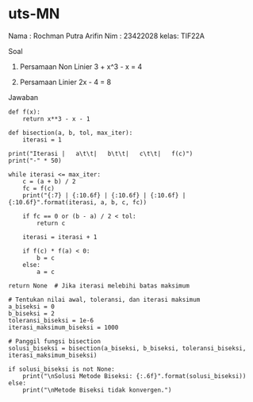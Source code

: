 # uts-MN

Nama : Rochman Putra Arifin
Nim  : 23422028
kelas: TIF22A

Soal
1.	Persamaan Non Linier
    3 + x^3 - x = 4

2.	Persamaan Linier
    2x - 4 = 8

Jawaban

    def f(x):
        return x**3 - x - 1

    def bisection(a, b, tol, max_iter):
        iterasi = 1

    print("Iterasi |   a\t\t|   b\t\t|   c\t\t|   f(c)")
    print("-" * 50)

    while iterasi <= max_iter:
        c = (a + b) / 2
        fc = f(c)
        print("{:7} | {:10.6f} | {:10.6f} | {:10.6f} | {:10.6f}".format(iterasi, a, b, c, fc))

        if fc == 0 or (b - a) / 2 < tol:
            return c

        iterasi = iterasi + 1

        if f(c) * f(a) < 0:
            b = c
        else:
            a = c

    return None  # Jika iterasi melebihi batas maksimum

    # Tentukan nilai awal, toleransi, dan iterasi maksimum
    a_biseksi = 0
    b_biseksi = 2
    toleransi_biseksi = 1e-6
    iterasi_maksimum_biseksi = 1000

    # Panggil fungsi bisection
    solusi_biseksi = bisection(a_biseksi, b_biseksi, toleransi_biseksi, iterasi_maksimum_biseksi)

    if solusi_biseksi is not None:
        print("\nSolusi Metode Biseksi: {:.6f}".format(solusi_biseksi))
    else:
        print("\nMetode Biseksi tidak konvergen.")








